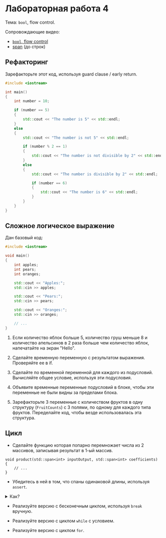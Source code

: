 # Лабораторная работа 4

Тема: `bool`, flow control.

Сопровождающие видео:
- [`bool`, flow control](https://www.youtube.com/watch?v=21m4VfonFnA&list=PL4sUOB8DjVlWUcSaCu0xPcK7rYeRwGpl7&index=10)
- [span](https://www.youtube.com/watch?v=3aXFuiHxb9k&list=PL4sUOB8DjVlWUcSaCu0xPcK7rYeRwGpl7&index=11) (до строк)

## Рефакторинг

Зарефакторьте этот код, используя guard clause / early return.

```cpp
#include <iostream>

int main()
{
    int number = 10;

    if (number == 5)
    {
        std::cout << "The number is 5" << std::endl;
    }
    else
    {
        std::cout << "The number is not 5" << std::endl;

        if (number % 2 == 1)
        {
            std::cout << "The number is not divisible by 2" << std::endl;
        }
        else
        {
            std::cout << "The number is divisible by 2" << std::endl;

            if (number == 6)
            {
                std::cout << "The number is 6" << std::endl;
            }
        }
    }
}
```

## Сложное логическое выражение

Дан базовый код:

```cpp
#include <iostream>

void main()
{
    int apples;
    int pears;
    int oranges;

    std::cout << "Apples:";
    std::cin >> apples;

    std::cout << "Pears:";
    std::cin >> pears;

    std::cout << "Oranges:";
    std::cin >> oranges;

    // ...
}
```

1. Если количество яблок больше 5, количество груш меньше 8
   и количество апельсинов в 2 раза больше чем количество яблок,
   напечатайте на экран "Hello".

2. Сделайте временную переменную с результатом выражения.
   Проверяйте ее в if.

3. Сделайте по временной переменной для каждого из подусловий.
   Вычисляйте общее условие, используя эти подусловия.

4. Объявите временные переменные подусловий в блоке,
   чтобы эти переменные не были видны за пределами блока.

5. Зарефакторьте 3 переменные с количеством фруктов в одну структуру (`FruitCounts`)
   с 3 полями, по одному для каждого типа фруктов.
   Переделайте код, чтобы везде использовалась эта структура.


## Цикл

- Сделайте функцию которая попарно перемножает числа из 2 массивов, записывая результат в 1-ый массив.

```
void product(std::span<int> inputOutput, std::span<int> coefficients)
{
    // ...
}
```

- Убедитесь в ней в том, что спаны одинаковой длины, используя `assert`.

<details>
<summary>Как?</summary>

```cpp
assert(inputOutput.size() == coefficients.size());
```
</details>

- Реализуйте версию с бесконечным циклом, используя `break` вручную.

- Реализуйте версию с циклом `while` с условием.

- Реализуйте версию с циклом `for`.

